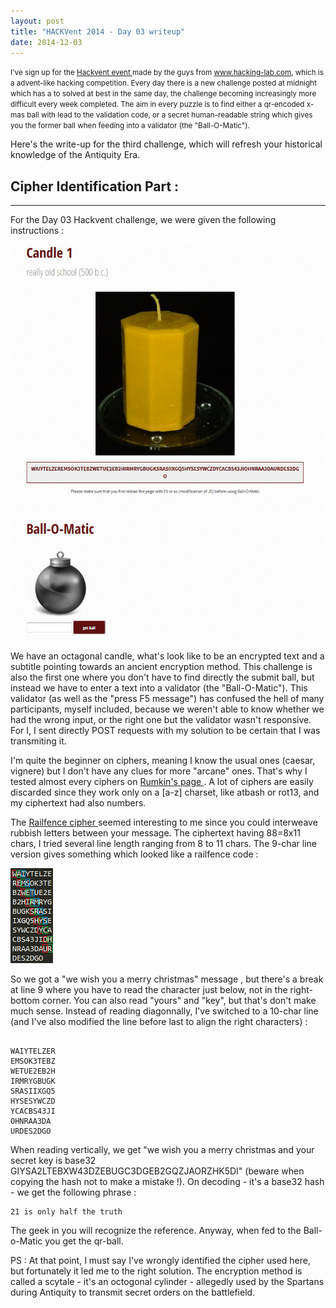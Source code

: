 ```yaml
---
layout: post
title: "HACKVent 2014 - Day 03 writeup"
date: 2014-12-03
---
```


<small>
I've sign up for the <a href = "hackvent.hacking-lab.com"> Hackvent event </a> made by the guys from <a href = "www.hacking-lab.com"> www.hacking-lab.com</a>, which is a advent-like hacking competition. Every day there is a new challenge posted at midnight which has a to solved at best in the same day, the challenge becoming increasingly more difficult every week completed. The aim in every puzzle is to find either a qr-encoded x-mas ball with lead to the validation code, or a secret human-readable string which gives you the former ball when feeding into a validator (the "Ball-O-Matic"). 
</small>

Here's the write-up for the third challenge, which will refresh your historical knowledge of the Antiquity Era. 

<!--more-->

## Cipher Identification Part :

- - - - - - -


For the Day 03 Hackvent challenge, we were given the following instructions :

![Riddle from hackvent.hacking-lab.com for Day 03](/assets/hackvent/03/riddle.png)

We have an octagonal candle, what's look like to be an encrypted text and a subtitle pointing towards an ancient encryption method. This challenge is also the first one where you don't have to find directly the submit ball, but instead we have to enter a text into a validator (the "Ball-O-Matic"). This validator (as well as the "press F5 message") has confused the hell of many participants, myself included, because we weren't able to know whether we had the wrong input, or the right one but the validator wasn't responsive. For I, I sent directly POST requests with my solution to be certain that I was transmiting it.

I'm quite the beginner on ciphers, meaning I know the usual ones (caesar, vignere) but I don't have any clues for more "arcane" ones. That's why I tested almost every ciphers on <a href="http://rumkin.com/tools/cipher/"> Rumkin's page </a>. A lot of ciphers are easily discarded since they work only on a [a-z] charset, like atbash or rot13, and my ciphertext had also numbers.

The <a href = "http://rumkin.com/tools/cipher/railfence.php" > Railfence cipher </a> seemed interesting to me since you could interweave rubbish letters between your message. The ciphertext having 88=8x11 chars, I tried several line length ranging from 8 to 11 chars. The 9-char line version gives something which looked like a railfence code :

![Railfence 9](/assets/hackvent/03/railfence9.png)

So we got a "we wish you a merry christmas" message , but there's a break at line 9 where you have to read the character just below, not in the right-bottom corner. You can also read "yours" and "key", but that's don't make much sense. Instead of reading diagonnally, I've switched to a 10-char line (and I've also modified the line before last to align the right characters) :

<pre><code>
WAIYTELZER
EMSOK3TEBZ
WETUE2EB2H
IRMRYGBUGK
SRASIIXGQ5
HYSESYWCZD
YCACBS43JI
OHNRAA3DA
URDES2DGO
</code></pre>

When reading vertically, we get "we wish you a merry christmas and your secret key is base32 GIYSA2LTEBXW43DZEBUGC3DGEB2GQZJAORZHK5DI" (beware when copying the hash not to make a mistake !). On decoding - it's a base32 hash - we get the following phrase :

<pre><code>21 is only half the truth</code></pre>

The geek in you  will recognize the reference. Anyway, when fed to the Ball-o-Matic you get the qr-ball.

PS : At that point, I must say I've wrongly identified the cipher used here, but fortunately it led me to the right solution. The encryption method is called a scytale - it's an octogonal cylinder - allegedly used by the Spartans during Antiquity to transmit secret orders on the battlefield.


